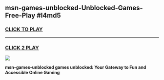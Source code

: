 
## msn-games-unblocked-Unblocked-Games-Free-Play #l4md5
<h3>
<a href="https://us.freeplayer.one?title=msn-games-unblocked&ref=9M">CLICK TO PLAY</a></h3>
<hr>

<h3>
<a href="https://us.freeplayer.one?title=msn-games-unblocked&ref=9M">CLICK 2 PLAY</a>
  
</h3>

<a href="https://us.freeplayer.one?title=msn-games-unblocked&ref=9M"><img src="https://clearcache.store/games.png"></a>


**msn-games-unblocked games unblocked: Your Gateway to Fun and Accessible Online Gaming**
